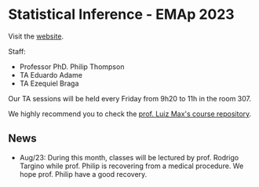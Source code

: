 # Statistical Inference - EMAp 2023

Visit the [website](https://adamesalles.github.io/statistical-inference).

Staff:

- Professor PhD. Philip Thompson
- TA Eduardo Adame
- TA Ezequiel Braga

Our TA sessions will be held every Friday from 9h20 to 11h in the room 307.

We highly recommend you to check the [prof. Luiz Max's course repository](https://github.com/maxbiostat/Statistical_Inference_BSc).

## News

- Aug/23: During this month, classes will be lectured by prof. Rodrigo Targino while prof. Philip is recovering from a medical procedure. We hope prof. Philip have a good recovery. 

